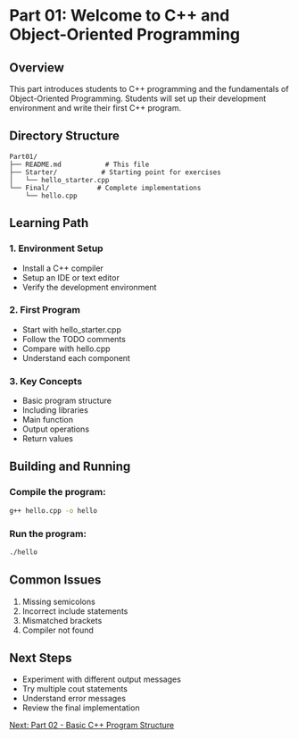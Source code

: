 # Part 01: Welcome to C++ and Object-Oriented Programming

## Overview
This part introduces students to C++ programming and the fundamentals of Object-Oriented Programming. Students will set up their development environment and write their first C++ program.

## Directory Structure
```
Part01/
├── README.md           # This file
├── Starter/           # Starting point for exercises
│   └── hello_starter.cpp
└── Final/            # Complete implementations
    └── hello.cpp
```

## Learning Path

### 1. Environment Setup
- Install a C++ compiler
- Setup an IDE or text editor
- Verify the development environment

### 2. First Program
- Start with hello_starter.cpp
- Follow the TODO comments
- Compare with hello.cpp
- Understand each component

### 3. Key Concepts
- Basic program structure
- Including libraries
- Main function
- Output operations
- Return values

## Building and Running

### Compile the program:
```bash
g++ hello.cpp -o hello
```

### Run the program:
```bash
./hello
```

## Common Issues
1. Missing semicolons
2. Incorrect include statements
3. Mismatched brackets
4. Compiler not found

## Next Steps
- Experiment with different output messages
- Try multiple cout statements
- Understand error messages
- Review the final implementation

[Next: Part 02 - Basic C++ Program Structure](../Part02/README.md)
